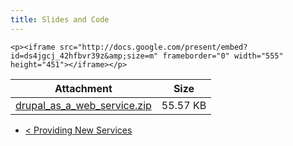 ```yaml
---
title: Slides and Code
---
```

    <p><iframe src="http://docs.google.com/present/embed?id=ds4jgcj_42hfbvr39z&amp;size=m" frameborder="0" width="555" height="451"></iframe></p>
<table id="attachments" class="sticky-enabled">
 <thead><tr><th>Attachment</th><th>Size</th> </tr></thead>
<tbody>
 <tr class="odd"><td><a href="http://cmlubinski.info/sites/default/files/drupal_as_a_web_service.zip">drupal_as_a_web_service.zip</a></td><td>55.57 KB</td> </tr>
</tbody>
</table>

- [&lt; Providing New Services](../providing-new-services)
